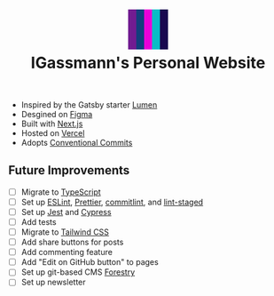 <h1 align="center">
  <img alt="Igor Gassmann" title="Igor Gassmann" src="https://github.com/IGassmann/personal-website/blob/main/public/images/favicons/favicon-72.png" height="72" width="72">
  <br>
  IGassmann's Personal Website
</h1>
<br>

- Inspired by the Gatsby starter [Lumen](https://github.com/alxshelepenok/gatsby-starter-lumen)
- Desgined on [Figma](https://www.figma.com/file/dBF5UcvvdzhuzEd4ZYTgux/Mockups?node-id=65%3A0)
- Built with [Next.js](http://nextjs.org/)
- Hosted on [Vercel](https://vercel.com/)
- Adopts [Conventional Commits](https://www.conventionalcommits.org/)

## Future Improvements

- [ ] Migrate to [TypeScript](https://www.typescriptlang.org/)
- [ ] Set up [ESLint](https://eslint.org/), [Prettier](https://prettier.io/), [commitlint](https://commitlint.js.org/#/), and [lint-staged](https://github.com/okonet/lint-staged)
- [ ] Set up [Jest](https://jestjs.io/) and [Cypress](https://www.cypress.io/)
- [ ] Add tests
- [ ] Migrate to [Tailwind CSS](https://tailwindcss.com/)
- [ ] Add share buttons for posts
- [ ] Add commenting feature
- [ ] Add "Edit on GitHub button" to pages
- [ ] Set up git-based CMS [Forestry](https://forestry.io/)
- [ ] Set up newsletter
